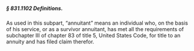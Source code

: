 ##### § 831.1102 Definitions. #####

As used in this subpart, “annuitant” means an individual who, on the basis of his service, or as a survivor annuitant, has met all the requirements of subchapter III of chapter 83 of title 5, United States Code, for title to an annuity and has filed claim therefor.